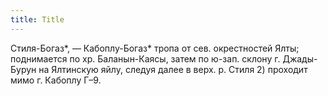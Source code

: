 ```yaml
---
title: Title
---
```


Стиля-Богаз*, — Кабоплу-Богаз* тропа от сев. окрестностей Ялты; поднимается по
хр. Баланын-Каясы, затем по ю-зап. склону г. Джады-Бурун на Ялтинскую яйлу,
следуя далее в верх. р. Стиля 2) проходит мимо г. Кабоплу Г–9.
